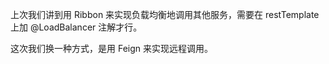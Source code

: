 上次我们讲到用 Ribbon 来实现负载均衡地调用其他服务，需要在 restTemplate 上加 @LoadBalancer 注解才行。

这次我们换一种方式，是用 Feign 来实现远程调用。





